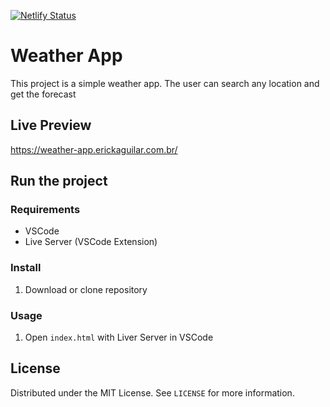 
[![Netlify Status](https://api.netlify.com/api/v1/badges/1558a65d-581c-4a6b-bf4d-d2ebf4cac9f5/deploy-status)](https://app.netlify.com/sites/elated-aryabhata-1e3ef1/deploys)

# Weather App

This project is a simple weather app. The user can search any location and get the forecast

## Live Preview
https://weather-app.erickaguilar.com.br/

## Run the project

### Requirements
* VSCode
* Live Server (VSCode Extension)

### Install

1. Download or clone repository

### Usage

1. Open `index.html` with Liver Server in VSCode

## License

Distributed under the MIT License. See `LICENSE` for more information.
